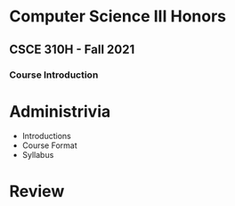 
# Computer Science III Honors
## CSCE 310H - Fall 2021
### Course Introduction

# Administrivia

* Introductions
* Course Format
* Syllabus

# Review


```text







```
